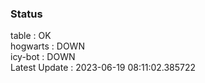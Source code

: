 ### Status


table : OK  
hogwarts : DOWN  
icy-bot : DOWN  
Latest Update : 2023-06-19 08:11:02.385722
